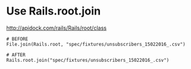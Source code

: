 # Use Rails.root.join

http://apidock.com/rails/Rails/root/class

```
# BEFORE
File.join(Rails.root, "spec/fixtures/unsubscribers_15022016_.csv")

# AFTER
Rails.root.join("spec/fixtures/unsubscribers_15022016_.csv")
```
